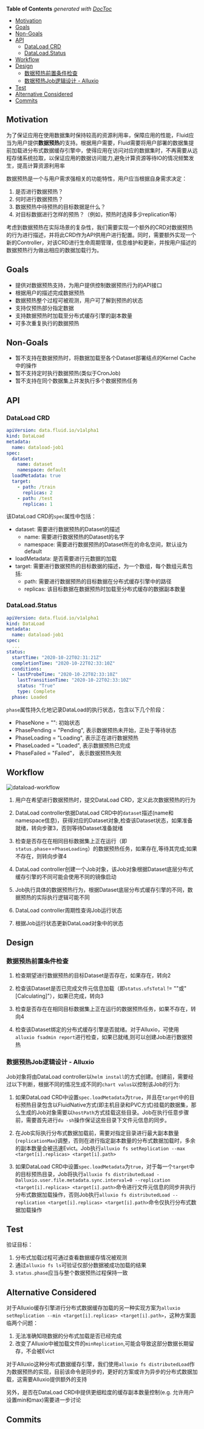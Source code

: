 <!-- START doctoc generated TOC please keep comment here to allow auto update -->
<!-- DON'T EDIT THIS SECTION, INSTEAD RE-RUN doctoc TO UPDATE -->
**Table of Contents**  *generated with [DocToc](https://github.com/thlorenz/doctoc)*

- [Motivation](#motivation)
- [Goals](#goals)
- [Non-Goals](#non-goals)
- [API](#api)
  - [DataLoad CRD](#dataload-crd)
  - [DataLoad.Status](#dataloadstatus)
- [Workflow](#workflow)
- [Design](#design)
  - [数据预热前置条件检查](#%E6%95%B0%E6%8D%AE%E9%A2%84%E7%83%AD%E5%89%8D%E7%BD%AE%E6%9D%A1%E4%BB%B6%E6%A3%80%E6%9F%A5)
  - [数据预热Job逻辑设计 - Alluxio](#%E6%95%B0%E6%8D%AE%E9%A2%84%E7%83%ADjob%E9%80%BB%E8%BE%91%E8%AE%BE%E8%AE%A1---alluxio)
- [Test](#test)
- [Alternative Considered](#alternative-considered)
- [Commits](#commits)

<!-- END doctoc generated TOC please keep comment here to allow auto update -->

## Motivation

为了保证应用在使用数据集时保持较高的资源利用率，保障应用的性能，Fluid应当为用户提供**数据预热**的支持。根据用户需要，Fluid需要将用户部署的数据集提前加载进分布式数据缓存引擎中，使得应用在访问对应的数据集时，不再需要从远程存储系统拉取，以保证应用的数据访问能力,避免计算资源等待IO的情况频繁发生，提高计算资源利用率

数据预热是一个与用户需求强相关的功能特性，用户应当根据自身需求决定：
1. 是否进行数据预热？
2. 何时进行数据预热？
3. 数据预热中待预热的目标数据是什么？
4. 对目标数据进行怎样的预热？（例如，预热时选择多少replication等）

考虑到数据预热在实际场景的复杂性，我们需要实现一个额外的CRD对数据预热的行为进行描述，并将此CRD作为API供用户进行配置。同时，需要额外实现一个新的Controller，对该CRD进行生命周期管理，信息维护和更新，并按用户描述的数据预热行为做出相应的数据加载行为。

## Goals
- 提供对数据预热支持，为用户提供控制数据预热行为的API接口
- 根据用户的描述完成数据预热
- 数据预热整个过程可被观测，用户可了解到预热的状态
- 支持仅预热部分指定数据
- 支持数据预热时加载至分布式缓存引擎的副本数量
- 可多次重复执行的数据预热

## Non-Goals
- 暂不支持在数据预热时，将数据加载至各个Dataset部署结点的Kernel Cache中的操作
- 暂不支持定时执行数据预热(类似于CronJob)
- 暂不支持在同个数据集上并发执行多个数据预热任务

## API

### DataLoad CRD
```yaml
apiVersion: data.fluid.io/v1alpha1
kind: DataLoad
metadata:
  name: dataload-job1
spec:
  dataset:
    name: dataset
    namespace: default
  loadMetadata: true
  target:
    - path: /train
      replicas: 2
    - path: /test
      replicas: 1
```

该DataLoad CRD的`spec`属性中包括：
- dataset: 需要进行数据预热的Dataset的描述
  - name: 需要进行数据预热的Dataset的名字
  - namespace: 需要进行数据预热的Dataset所在的命名空间，默认设为default
- loadMetadata: 是否需要进行元数据的加载
- target: 需要进行数据预热的目标数据的描述，为一个数组，每个数组元素包括:
  - path: 需要进行数据预热的目标数据在分布式缓存引擎中的路径
  - replicas: 该目标数据在数据预热时加载至分布式缓存的数据副本数量

### DataLoad.Status
```yaml
apiVersion: data.fluid.io/v1alpha1
kind: DataLoad
metadata:
  name: dataload-job1
spec:
  ...
status:
  startTime: "2020-10-22T02:31:21Z"
  completionTime: "2020-10-22T02:33:10Z"
  conditions:
  - lastProbeTime: "2020-10-22T02:33:10Z"
    lastTransitionTime: "2020-10-22T02:33:10Z"
    status: "True"
    type: Complete
  phase: Loaded
```
`phase`属性持久化地记录DataLoad的执行状态，包含以下几个阶段：
- PhaseNone = "": 初始状态
- PhasePending = "Pending", 表示数据预热未开始，正处于等待状态
- PhaseLoading = "Loading", 表示正在进行数据预热
- PhaseLoaded = "Loaded", 表示数据预热已完成
- PhaseFailed = "Failed"， 表示数据预热失败

## Workflow

![dataload-workflow](images/dataload-workflow.png)

1. 用户在希望进行数据预热时，提交DataLoad CRD，定义此次数据预热的行为

2. DataLoad controller依据DataLoad CRD中的`dataset`描述(name和namespace信息)，获得对应的Dataset对象,检查该Dataset状态，如果准备就绪，转向步骤3，否则等待Dataset准备就绪

3. 检查是否存在在相同目标数据集上正在运行（即`status.phase`==`PhaseLoading`）的数据预热任务，如果存在,等待其完成;如果不存在，则转向步骤4
   
4. DataLoad controller创建一个Job对象，该Job对象根据Dataset底层分布式缓存引擎的不同可能会使用不同的镜像启动
   
5. Job执行具体的数据预热行为，根据Dataset底层分布式缓存引擎的不同，数据预热的实际执行逻辑可能不同

6. DataLoad controller周期性查询Job运行状态

7. 根据Job运行状态更新DataLoad对象中的状态

## Design

### 数据预热前置条件检查

1. 检查期望进行数据预热的目标Dataset是否存在，如果存在，转向2

2. 检查该Dataset是否已完成文件元信息加载（即`status.ufsTotal` != ""或"[Calculating]"），如果已完成，转向3

3. 检查是否存在在相同目标数据集上正在运行的数据预热任务，如果不存在，转向4

4. 检查该Dataset绑定的分布式缓存引擎是否就绪。对于Alluxio，可使用`alluxio fsadmin report`进行检查，如果已就绪,则可以创建Job进行数据预热

### 数据预热Job逻辑设计 - Alluxio

Job对象将由DataLoad controller以`helm install`的方式创建。创建前，需要经过以下判断，根据不同的情况生成不同的`chart valus`以控制该Job的行为:

1. 如果DataLoad CRD中设置`spec.loadMetadata`为`true`，并且在`target`中的目标预热目录包含以FluidNative方式(即主机目录和PVC方式)挂载的数据集，那么生成的Job对象需要以`hostPath`方式挂载这些目录。Job在执行任意步骤前，需要首先进行`du -sh`操作保证这些目录下文件元信息的同步。

2. 在Job实际执行分布式数据加载前，需要对指定目录进行最大副本数量(`replicationMax`)调整，否则在进行指定副本数量的分布式数据加载时，多余的副本数量会被迅速Evict。Job执行`alluxio fs setReplication --max <target[i].replicas> <target[i].path>`

3. 如果DataLoad CRD中设置`spec.loadMetadata`为`true`，对于每一个`target`中的目标预热目录，Job将执行`alluxio fs distributedLoad -Dalluxio.user.file.metadata.sync.interval=0 --replication <target[i].replicas> <target[i].path>`命令进行文件元信息的同步并执行分布式数据加载操作，否则Job执行`alluxio fs distributedLoad --replication <target[i].replicas> <target[i].path>`命令仅执行分布式数据加载操作

## Test

验证目标：

1. 分布式加载过程可通过查看数据缓存情况被观测
2. 通过`alluxio fs ls`可验证仅部分数据被成功加载的结果
3. `status.phase`应当与整个数据预热过程保持一致

## Alternative Considered 
对于Alluxio缓存引擎进行分布式数据缓存加载的另一种实现方案为`alluxio setReplication --min <target[i].replicas> <target[i].path>`，这种方案面临两个问题：
  
  1. 无法准确知晓数据的分布式加载是否已经完成
  2. 改变了Alluxio中被加载文件的`minReplication`,可能会导致这部分数据长期留存，不会被Evict

对于Alluxio这种分布式数据缓存引擎，我们使用`alluxio fs distributedLoad`作为数据预热的实现，目前该命令是同步的，更好的方案或许为异步的分布式数据加载，这需要Alluxio提供额外的支持

另外，是否在DataLoad CRD中提供更细粒度的缓存副本数量控制(e.g. 允许用户设置min和max)需要进一步讨论
## Commits

